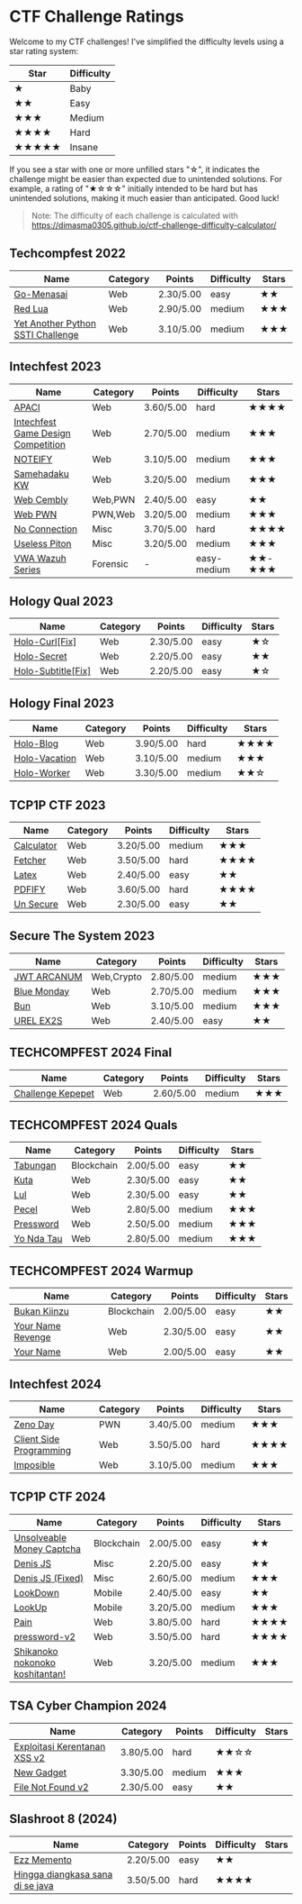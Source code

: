 # CTF Challenge Ratings

Welcome to my CTF challenges! I've simplified the difficulty levels using a star rating system:

| Star | Difficulty |
|------|------------|
| ★    | Baby       |
| ★★   | Easy       |
| ★★★  | Medium     |
| ★★★★ | Hard       |
| ★★★★★| Insane     |

If you see a star with one or more unfilled stars "☆", it indicates the challenge might be easier than expected due to unintended solutions. For example, a rating of "★☆☆☆" initially intended to be hard but has unintended solutions, making it much easier than anticipated. Good luck!

> Note: The difficulty of each challenge is calculated with https://dimasma0305.github.io/ctf-challenge-difficulty-calculator/

## Techcompfest 2022

|Name|Category|Points|Difficulty|Stars|
|----|--------|------|----------|-----|
|[Go-Menasai](./Techcompfest-2022/Go-Menasai/)|Web| 2.30/5.00 | easy | ★★ |
|[Red Lua](./Techcompfest-2022/Red%20Lua/)|Web| 2.90/5.00 | medium | ★★★ ||
|[Yet Another Python SSTI Challenge](./Techcompfest-2022/Yet%20Another%20Python%20SSTI%20Challenge/)|Web| 3.10/5.00 | medium | ★★★ |

## Intechfest 2023

|Name|Category|Points | Difficulty | Stars |
|----|--------|-------|------------|-------|
|[APACI](./Intechfest-2023/Web-Exploitation/APACI/)|Web| 3.60/5.00 | hard | ★★★★ |
|[Intechfest Game Design Competition](./Intechfest-2023/Web-Exploitation/Intechfest%20Game%20Design%20Competition/)|Web| 2.70/5.00 | medium | ★★★ |
|[NOTEIFY](./Intechfest-2023/Web-Exploitation/NOTEIFY/)|Web| 3.10/5.00 | medium | ★★★ |
|[Samehadaku KW](./Intechfest-2023/Web-Exploitation/Samehadaku%20KW/)|Web| 3.20/5.00 | medium | ★★★ |
|[Web Cembly](./Intechfest-2023/PWN/web-cembly/)|Web,PWN| 2.40/5.00 | easy | ★★ |
|[Web PWN](./Intechfest-2023/PWN/web-pwn/)|PWN,Web| 3.20/5.00 | medium | ★★★ |
|[No Connection](./Intechfest-2023/Misc/no-connection/)|Misc| 3.70/5.00 | hard | ★★★★ |
|[Useless Piton](./Intechfest-2023/Misc/useless-piton/)|Misc| 3.20/5.00 | medium | ★★★ |
|[VWA Wazuh Series](./Intechfest-2023/Forensic/VWA-Wazuh(Series)/)|Forensic| - | easy-medium | ★★-★★★ |

## Hology Qual 2023

|Name|Category| Points | Difficulty | Stars |
|----|--------|--------|------------|-------|
|[Holo-Curl[Fix]](./Hology-qual-2023/Holo-Curl[Fix]/)|Web| 2.30/5.00 | easy | ★☆ |
|[Holo-Secret](./Hology-qual-2023/Holo-Secret/)|Web| 2.20/5.00 | easy | ★★ |
|[Holo-Subtitle[Fix]](./Hology-qual-2023/Holo-Subtitle[Fix]/)|Web| 2.20/5.00 | easy | ★☆ |

## Hology Final 2023

|Name|Category| Points | Difficulty | Stars |
|----|--------|--------|------------|-------|
|[Holo-Blog](./Hology-final-2023/Holo-Blog/)|Web| 3.90/5.00 | hard | ★★★★ |
|[Holo-Vacation](./Hology-final-2023/Holo-Vacation/)|Web| 3.10/5.00 | medium | ★★★ |
|[Holo-Worker](./Hology-final-2023/Holo-Vacation/)|Web| 3.30/5.00 | medium | ★★☆ |

## TCP1P CTF 2023

|Name|Category| Points | Difficulty | Stars |
|----|--------|--------|------------|-------|
|[Calculator](./TCP1P-CTF-2023/Web/calculator/)|Web| 3.20/5.00 | medium | ★★★ |
|[Fetcher](./TCP1P-CTF-2023/Web/fetcher/)|Web| 3.50/5.00 | hard | ★★★★ |
|[Latex](./TCP1P-CTF-2023/Web/Latex/)|Web| 2.40/5.00 | easy | ★★ |
|[PDFIFY](./TCP1P-CTF-2023/Web/PDFIFY/)|Web| 3.60/5.00 | hard | ★★★★ |
|[Un Secure](./TCP1P-CTF-2023/Web/Un%20Secure/)|Web| 2.30/5.00 | easy | ★★ |

## Secure The System 2023
|Name|Category| Points | Difficulty | Stars |
|----|--------|--------|------------|-------|
|[JWT ARCANUM](./SecureTheSystem2023/Cryptography/JWT%20ARCANUM/)|Web,Crypto| 2.80/5.00 | medium | ★★★ |
|[Blue Monday](./SecureTheSystem2023/Web/Blue%20Monday/)|Web| 2.70/5.00 | medium | ★★★ |
|[Bun](./SecureTheSystem2023/Web/Bun/)|Web| 3.10/5.00 | medium | ★★★ |
|[UREL EX2S](./SecureTheSystem2023/Web/UREL-EX2S/)|Web| 2.40/5.00 | easy | ★★ |

## TECHCOMPFEST 2024 Final
|Name|Category| Points | Difficulty | Stars |
|----|--------|--------|------------|-------|
|[Challenge Kepepet](./TECHCOMFEST-2024/Final/Web/challenge-kepepet/)|Web| 2.60/5.00 | medium | ★★★ |

## TECHCOMPFEST 2024 Quals
|Name|Category| Points | Difficulty | Stars |
|----|--------|--------|------------|-------|
|[Tabungan](./TECHCOMFEST-2024/Quals/Blockchain/Tabungan/)|Blockchain| 2.00/5.00 | easy | ★★ |
|[Kuta](./TECHCOMFEST-2024/Quals/Web/kuta/)|Web| 2.30/5.00 | easy | ★★ |
|[Lul](./TECHCOMFEST-2024/Quals/Web/lul/)|Web| 2.30/5.00 | easy | ★★ |
|[Pecel](./TECHCOMFEST-2024/Quals/Web/pecel/)|Web| 2.80/5.00 | medium | ★★★ |
|[Pressword](./TECHCOMFEST-2024/Quals/Web/pressword/)|Web| 2.50/5.00 | medium | ★★★ |
|[Yo Nda Tau](./TECHCOMFEST-2024/Quals/Web/yo-nda-tau/)|Web| 2.80/5.00 | medium | ★★★ |

## TECHCOMPFEST 2024 Warmup
|Name|Category| Points | Difficulty | Stars |
|----|--------|--------|------------|-------|
|[Bukan Kiinzu](./TECHCOMFEST-2024/Warmup/Blockchain/bukan-kiinzu/)|Blockchain| 2.00/5.00 | easy | ★★ |
|[Your Name Revenge](./TECHCOMFEST-2024/Warmup/Web/Your-Name-Revenge/)|Web| 2.30/5.00 | easy | ★★ |
|[Your Name](./TECHCOMFEST-2024/Warmup/Web/Your-Name/)|Web| 2.00/5.00 | easy | ★★ |

## Intechfest 2024
|Name|Category| Points | Difficulty | Stars |
|----|--------|--------|------------|-------|
|[Zeno Day](./Intechfest-2024/Pwn/zeno_day/)|PWN| 3.40/5.00 | medium | ★★★ |
|[Client Side Programming](./Intechfest-2024/Web/Client%20Side%20Programming/)|Web| 3.50/5.00 | hard | ★★★★ |
|[Imposible](./Intechfest-2024/Web/Imposible/)|Web| 3.10/5.00 | medium | ★★★ |

## TCP1P CTF 2024
|Name|Category| Points | Difficulty | Stars |
|----|--------|--------|------------|-------|
|[Unsolveable Money Captcha](./TCP1P-CTF-2024/Blockchain/unsolveable-money-captcha/)|Blockchain| 2.00/5.00 | easy | ★★ |
|[Denis JS](./TCP1P-CTF-2024/Misc/denis-js/)|Misc| 2.20/5.00 | easy | ★★ |
|[Denis JS (Fixed)](./TCP1P-CTF-2024/Misc/denis-js%20(fixed)/)|Misc| 2.60/5.00 | medium | ★★★ |
|[LookDown](./TCP1P-CTF-2024/Mobile/LookDown/)|Mobile| 2.40/5.00 | easy | ★★ |
|[LookUp](./TCP1P-CTF-2024/Mobile/LookUp/)|Mobile| 3.20/5.00 | medium | ★★★ |
|[Pain](./TCP1P-CTF-2024/Web/Pain/)|Web| 3.80/5.00 | hard | ★★★★ |
|[pressword-v2](./TCP1P-CTF-2024/Web/pressword-v2/)|Web| 3.50/5.00 | hard | ★★★★ |
|[Shikanoko nokonoko koshitantan!](./TCP1P-CTF-2024/Web/Shikanoko%20nokonoko%20koshitantan!/)|Web| 3.20/5.00 | medium | ★★★ |

## TSA Cyber Champion 2024
|Name|Category| Points | Difficulty | Stars |
|----|--------|--------|------------|-------|
|[Exploitasi Kerentanan XSS v2](./2024-TSA-Cyber-Champion/Web/exploitasi-kerentanan-xss-v2/)| 3.80/5.00 | hard | ★★☆☆ |
|[New Gadget](./2024-TSA-Cyber-Champion/Web/new-gadget/)| 3.30/5.00 | medium | ★★★ |
|[File Not Found v2](./2024-TSA-Cyber-Champion/Web/file-not-found-v2/)| 2.30/5.00 | easy | ★★ |

## Slashroot 8 (2024)
|Name|Category| Points | Difficulty | Stars |
|----|--------|--------|------------|-------|
|[Ezz Memento](./slashroot-8-challs/quals/web/ezz%20memento/)| 2.20/5.00 | easy | ★★ |
|[Hingga diangkasa sana di se java](./slashroot-8-challs/finals/web/Hingga%20diangkasa%20sana%20di%20se%20java/)| 3.50/5.00 | hard | ★★★★ |
